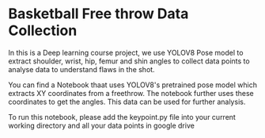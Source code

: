 # Basketball Free throw Data Collection
In this is a Deep learning course project, we use YOLOV8 Pose model to extract shoulder, wrist, hip, femur and shin angles to collect data points to analyse data to understand flaws in the shot.

You can find a Notebook thaat uses YOLOV8's pretrained pose model which extracts XY coordinates from a freethrow. The notebook further uses these coordinates to get the angles. This data can be used for further analysis.

To run this notebook, please add the keypoint.py file into your current working directory and all your data points in google drive 



